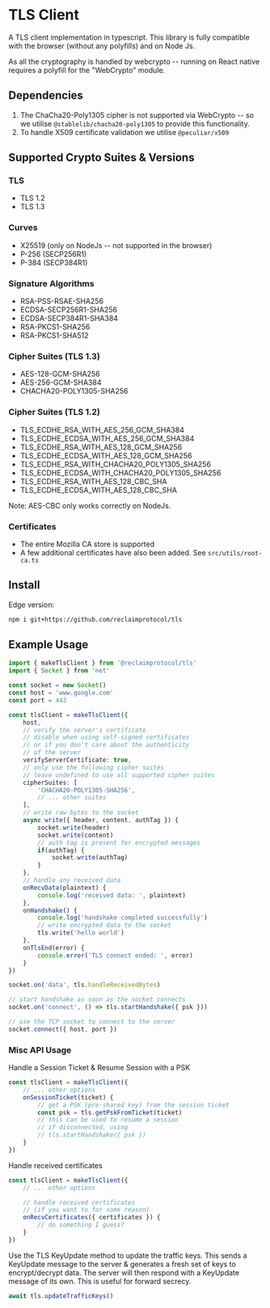 # TLS Client

A TLS client implementation in typescript. This library is fully compatible with the browser (without any polyfills) and on Node Js. 

As all the cryptography is handled by webcrypto -- running on React native requires a polyfill for the "WebCrypto" module.

## Dependencies

1. The ChaCha20-Poly1305 cipher is not supported via WebCrypto -- so we utilise `@stablelib/chacha20-poly1305` to provide this functionality.
2. To handle X509 certificate validation we utilise `@peculiar/x509`

## Supported Crypto Suites & Versions

### TLS
- TLS 1.2
- TLS 1.3

### Curves
- X25519 (only on NodeJs -- not supported in the browser)
- P-256 (SECP256R1)
- P-384 (SECP384R1)

### Signature Algorithms
- RSA-PSS-RSAE-SHA256
- ECDSA-SECP256R1-SHA256
- ECDSA-SECP384R1-SHA384
- RSA-PKCS1-SHA256
- RSA-PKCS1-SHA512

### Cipher Suites (TLS 1.3)
- AES-128-GCM-SHA256
- AES-256-GCM-SHA384
- CHACHA20-POLY1305-SHA256

### Cipher Suites (TLS 1.2)
- TLS_ECDHE_RSA_WITH_AES_256_GCM_SHA384
- TLS_ECDHE_ECDSA_WITH_AES_256_GCM_SHA384
- TLS_ECDHE_RSA_WITH_AES_128_GCM_SHA256
- TLS_ECDHE_ECDSA_WITH_AES_128_GCM_SHA256
- TLS_ECDHE_RSA_WITH_CHACHA20_POLY1305_SHA256
- TLS_ECDHE_ECDSA_WITH_CHACHA20_POLY1305_SHA256
- TLS_ECDHE_RSA_WITH_AES_128_CBC_SHA
- TLS_ECDHE_ECDSA_WITH_AES_128_CBC_SHA

Note: AES-CBC only works correctly on NodeJs.

### Certificates
- The entire Mozilla CA store is supported
- A few additional certificates have also been added. See `src/utils/root-ca.ts`

## Install

Edge version:
``` sh
npm i git+https://github.com/reclaimprotocol/tls
```

## Example Usage

``` ts
import { makeTlsClient } from '@reclaimprotocol/tls'
import { Socket } from 'net'

const socket = new Socket()
const host = 'www.google.com'
const port = 443

const tlsClient = makeTlsClient({
	host,
	// verify the server's certificate
	// disable when using self-signed certificates
	// or if you don't care about the authenticity
	// of the server
	verifyServerCertificate: true,
	// only use the following cipher suites
	// leave undefined to use all supported cipher suites
	cipherSuites: [
		'CHACHA20-POLY1305-SHA256',
		// ... other suites
	],
	// write raw bytes to the socket
	async write({ header, content, authTag }) {
		socket.write(header)
		socket.write(content)
		// auth tag is present for encrypted messages
		if(authTag) {
			socket.write(authTag)
		}
	},
	// handle any received data
	onRecvData(plaintext) {
		console.log('received data: ', plaintext)
	},
	onHandshake() {
		console.log('handshake completed successfully')
		// write encrypted data to the socket
		tls.write('hello world')
	},
	onTlsEnd(error) {
		console.error('TLS connect ended: ', error)
	}
})

socket.on('data', tls.handleReceivedBytes)

// start handshake as soon as the socket connects
socket.on('connect', () => tls.startHandshake({ psk }))

// use the TCP socket to connect to the server
socket.connect({ host, port })
```

### Misc API Usage

Handle a Session Ticket & Resume Session with a PSK
``` ts
const tlsClient = makeTlsClient({
	// ... other options
	onSessionTicket(ticket) {
		// get a PSK (pre-shared key) from the session ticket
		const psk = tls.getPskFromTicket(ticket)
		// this can be used to resume a session
		// if disconnected, using
		// tls.startHandshake({ psk })
	}
})
```

Handle received certificates
``` ts
const tlsClient = makeTlsClient({
	// ... other options

	// handle received certificates
	// (if you want to for some reason)
	onRecvCertificates({ certificates }) {
		// do something I guess?
	}
})
```

Use the TLS KeyUpdate method to update the traffic keys. This sends a KeyUpdate message to the server & generates a fresh set of keys to encrypt/decrypt data. The server will then respond with a KeyUpdate message of its own. This is useful for forward secrecy.
```ts
await tls.updateTrafficKeys()
```